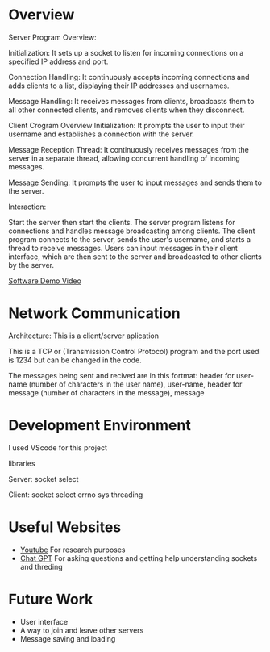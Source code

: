 # Overview
Server Program Overview:

Initialization: It sets up a socket to listen for incoming connections on a specified IP address and port.

Connection Handling: It continuously accepts incoming connections and adds clients to a list, displaying their IP addresses and usernames.

Message Handling: It receives messages from clients, broadcasts them to all other connected clients, and removes clients when they disconnect.

Client Crogram Overview
Initialization: It prompts the user to input their username and establishes a connection with the server.

Message Reception Thread: It continuously receives messages from the server in a separate thread, allowing concurrent handling of incoming messages.

Message Sending: It prompts the user to input messages and sends them to the server.

Interaction:

Start the server then start the clients. The server program listens for connections and handles message broadcasting among clients. The client program connects to the server, sends the user's username, and starts a thread to receive messages. Users can input messages in their client interface, which are then sent to the server and broadcasted to other clients by the server.

[Software Demo Video](https://youtu.be/hbUlDRpbzdQ)

# Network Communication

Architecture: This is a client/server aplication

This is a TCP or (Transmission Control Protocol) program and the port used is 1234 but can be changed in the code.

The messages being sent and recived are in this fortmat: header for user-name (number of characters in the user name), user-name, header for message (number of characters in the message), message

# Development Environment

I used VScode for this project 

libraries

Server:
socket
select 

Client:
socket
select
errno
sys
threading

# Useful Websites

* [Youtube](https://www.youtube.com/)
For research purposes
* [Chat GPT](https://chat.openai.com/)
For asking questions and getting help understanding sockets and threding 


# Future Work

* User interface
* A way to join and leave other servers
* Message saving and loading 